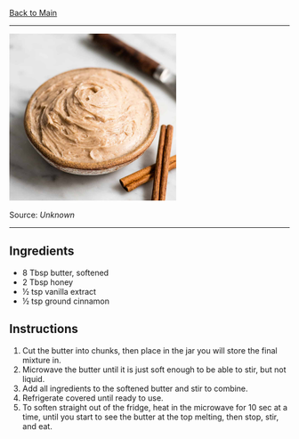 [Back to Main](/README.md)

---

<img src="/200%20Images/Cinnamon%20Honey%20Butter.png" width="300" />

Source: *Unknown*

---
## Ingredients

- 8 Tbsp butter, softened
- 2 Tbsp honey
- ½ tsp vanilla extract
- ½ tsp ground cinnamon

## Instructions

1. Cut the butter into chunks, then place in the jar you will store the final mixture in.
2. Microwave the butter until it is just soft enough to be able to stir, but not liquid.
3. Add all ingredients to the softened butter and stir to combine.
4. Refrigerate covered until ready to use.
5. To soften straight out of the fridge, heat in the microwave for 10 sec at a time, until you start to see the butter at the top melting, then stop, stir, and eat.
